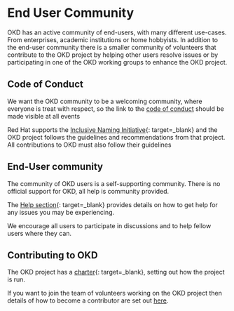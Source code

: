 # End User Community

<!--- cSpell:ignore CNCF -->

OKD has an active community of end-users, with many different use-cases.  From enterprises, academic institutions or home hobbyists.  In addition to the end-user community there is a smaller community of volunteers that contribute to the OKD project by helping other users resolve issues or by participating in one of the OKD working groups to enhance the OKD project.

## Code of Conduct

We want the OKD community to be a welcoming community, where everyone is treat with respect, so the link to the [code of conduct](./conduct.md) should be made visible at all events

Red Hat supports the [Inclusive Naming Initiative](https://inclusivenaming.org/){: target=_blank} and the OKD project follows the guidelines and recommendations from that project.  All contributions to OKD must also follow their guidelines

## End-User community

The community of OKD users is a self-supporting community.  There is no official support for OKD, all help is community provided.

The [Help section](help.md){: target=_blank} provides details on how to get help for any issues you may be experiencing.

We encourage all users to participate in discussions and to help fellow users where they can.

## Contributing to OKD

The OKD project has a [charter](https://github.com/openshift/community/blob/master/CHARTER.md){: target=_blank}, setting out how the project is run.

If you want to join the team of volunteers working on the OKD project then details of how to become a contributor are set out [here](contributor.md).
